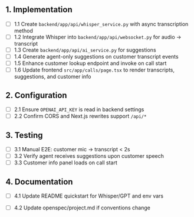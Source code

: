 ## 1. Implementation
- [ ] 1.1 Create `backend/app/api/whisper_service.py` with async transcription method
- [ ] 1.2 Integrate Whisper into `backend/app/api/websocket.py` for audio -> transcript
- [ ] 1.3 Create `backend/app/api/ai_service.py` for suggestions
- [ ] 1.4 Generate agent-only suggestions on customer transcript events
- [ ] 1.5 Enhance customer lookup endpoint and invoke on call start
- [ ] 1.6 Update frontend `src/app/calls/page.tsx` to render transcripts, suggestions, and customer info

## 2. Configuration
- [ ] 2.1 Ensure `OPENAI_API_KEY` is read in backend settings
- [ ] 2.2 Confirm CORS and Next.js rewrites support `/api/*`

## 3. Testing
- [ ] 3.1 Manual E2E: customer mic -> transcript < 2s
- [ ] 3.2 Verify agent receives suggestions upon customer speech
- [ ] 3.3 Customer info panel loads on call start

## 4. Documentation
- [ ] 4.1 Update README quickstart for Whisper/GPT and env vars
- [ ] 4.2 Update openspec/project.md if conventions change

